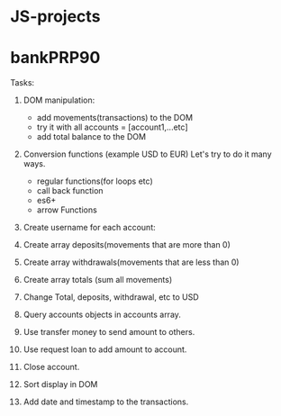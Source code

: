 # JS-projects

<!-- project 38: -->
# bankPRP90

Tasks:

1. DOM manipulation: 
    - add movements(transactions) to the DOM  
    - try it with all accounts = [account1,...etc]
    - add total balance to the DOM

2. Conversion functions (example USD to EUR)
    Let's try to do it many ways.
    - regular functions(for loops etc)
    - call back function
    - es6+
    - arrow Functions

3. Create username for each account:
    <!-- -const account2 = {
    owner: 'Glenmore Vinoya',
    movements: [5000, 3400, -150, -790, -3210, -1000, 8500, -30],
    interestRate: 1.5,
    pin: 2222,
    username: 'gv' //example +++======>>> create for all accounts
    }; -->

4. Create array deposits(movements that are more than 0)

5. Create array withdrawals(movements that are less than 0)

6. Create array totals (sum all movements)

7. Change Total, deposits, withdrawal, etc to USD

8. Query accounts objects in accounts array.

9. Use transfer money to send amount to others.

10. Use request loan to add amount to account.

11. Close account.

12. Sort display in DOM

13. Add date and timestamp to the transactions.